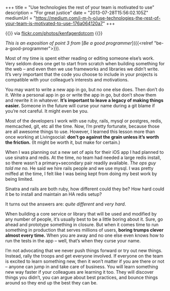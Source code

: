 +++
title = "Use technologies the rest of your team is motivated to use"
description = "For great justice"
date = "2013-07-28T15:56:02.105Z"
mediumUrl = "https://medium.com/i-m-h-o/use-technologies-the-rest-of-your-team-is-motivated-to-use-176a064120a7"
+++

{{<fig
  src="0-jgGS-dUw9YsXZ3lJ.jpeg"
  alt="Sticky notes with stick figure drawings reading Project Success, Communication, Teamwork, and Achievement"
  link="https://flickr.com/photos/kenfagerdotcom">}}
via [flickr.com/photos/kenfagerdotcom](https://flickr.com/photos/kenfagerdotcom)
{{</fig>}}

_This is an exposition of point 3 from_ [_Be a good programmer_]({{<relref "be-a-good-programmer">}})_._

Most of my time is spent either reading or editing someone else’s work. Very seldom does one get to start from scratch when building something for the web – and even then we use frameworks and libraries we didn’t write. It’s very important that the code you choose to include in your projects is compatible with your colleague’s interests and motivations.

You may want to write a new app in go, but no one else does. Then don’t do it. Write a personal app in go or write the app in go, but don’t show them and rewrite it in whatever. **It’s important to leave a legacy of making things easier.** Someone in the future will curse your name during a git blame if you’re not careful. It might even be you.

Most of the developers I work with use ruby, rails, mysql or postgres, redis, memcached, git, etc all the time. Now, I’m pretty fortunate, because those are all awesome things to use. However, I learned this lesson more than once working at Livingsocial: **don’t go against the grain unless it’s worth the friction.** (It might be worth it, but make for certain.)

When I was planning out a new set of apis for their iOS app I had planned to use sinatra and redis. At the time, no team had needed a large redis install, so there wasn’t a primary+secondary pair readily available. _The ops guy told me no._ He said we hire rails people and we use mysql. I was pretty miffed at the time, I felt like I was being kept from doing my best work by being limited.

Sinatra and rails are both ruby, how different could they be? How hard could it be to install and maintain an HA redis setup?

It turns out the answers are: _quite different_ and _very hard_.

When building a core service or library that will be used and modified by any number of people, it’s usually best to be a little boring about it. Sure, go ahead and prototype something in closure. But when it comes time to run something in production that serves millions of users, **boring trumps clever almost every time.** When you are away and no one else even knows how to run the tests in the app – well, that’s when they curse your name.

I’m not advocating that we never push things forward or try out new things. Instead, rally the troops and get everyone involved. If everyone on the team is excited to learn something new, then it won’t matter if you are there or not – anyone can jump in and take care of business. You will learn something new way faster if your colleagues are learning it too. They will discover things you didn’t, you can argue about best practices, and bounce things around so they end up the best they can be.
